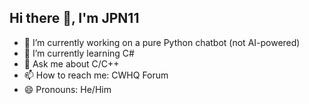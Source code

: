 ## Hi there 👋, I'm JPN11

- 🔭 I’m currently working on a pure Python chatbot (not AI-powered)
- 🌱 I’m currently learning C#
- 💬 Ask me about C/C++
- 📫 How to reach me: CWHQ Forum
- 😄 Pronouns: He/Him
